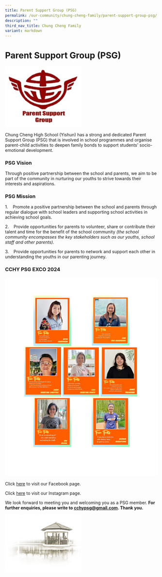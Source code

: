 ```yaml
---
title: Parent Support Group (PSG)
permalink: /our-community/chung-cheng-family/parent-support-group-psg/
description: ""
third_nav_title: Chung Cheng Family
variant: markdown
---
```

# **Parent Support Group (PSG)**
<img src="/images/Parent%20Support%20Group%20logo.jpg" style="width:50%">


Chung Cheng High School (Yishun) has a strong and dedicated Parent Support Group (PSG) that is involved in school programmes and organise parent-child activities to deepen family bonds to support students' socio-emotional development.

### PSG Vision

Through positive partnership between the school and parents, we aim to be part of the community in nurturing our youths to strive towards their interests and aspirations.

### PSG Mission

1.&nbsp;&nbsp; &nbsp;Promote a positive partnership between the school and parents through regular dialogue with school leaders and supporting school activities in achieving school goals.

2.&nbsp;&nbsp; &nbsp;Provide opportunities for parents to volunteer, share or contribute their talent and time for the benefit of the school community&nbsp;_(the school community encompasses the key stakeholders such as our youths, school staff and other parents)._  

3.&nbsp;&nbsp; &nbsp;Provide opportunities for parents to network and support each other in understanding the youths in our parenting journey.

### CCHY PSG EXCO 2024

![](/images/Our%20Community/Chung%20Cheng%20Family/CCHY_PSG_EXCO_2024__as_of_22Feb2024_.jpg)

Click [here](https://www.facebook.com/profile.php?id=100093399604423&amp;mibextid=ZbWKwL) to visit our Facebook page.

Click [here](https://www.instagram.com/cchypsg?igsh=bjRqcnZ3d3ZseThn) to visit our Instagram page.

We look forward to meeting you and welcoming you as a PSG member.  **For further enquiries, please write to cchypsg@gmail.com.  Thank you.**

<img src="/images/pavilion.png" style="width:50%">